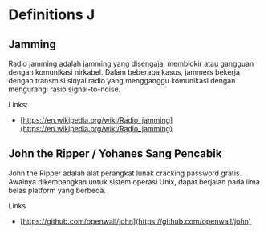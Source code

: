 # Definitions J

## Jamming

Radio jamming adalah jamming yang disengaja, memblokir atau gangguan dengan komunikasi nirkabel.
Dalam beberapa kasus, jammers bekerja dengan transmisi sinyal radio yang mengganggu komunikasi dengan mengurangi rasio signal-to-noise.

Links:

- [https://en.wikipedia.org/wiki/Radio_jamming](https://en.wikipedia.org/wiki/Radio_jamming)

## John the Ripper / Yohanes Sang Pencabik

John the Ripper adalah alat perangkat lunak cracking password gratis.
Awalnya dikembangkan untuk sistem operasi Unix, dapat berjalan pada lima belas platform yang berbeda.

Links

- [https://github.com/openwall/john](https://github.com/openwall/john)
